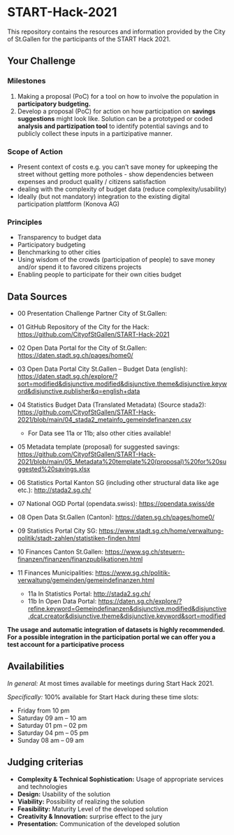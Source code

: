 # START-Hack-2021
This repository contains the resources and information provided by the City of St.Gallen for the participants of the START Hack 2021.

## Your Challenge

### Milestones
1. Making a proposal (PoC) for a tool on how to involve the population in __participatory budgeting.__ 
2. Develop a proposal (PoC) for action on how participation on __savings suggestions__ might look like. Solution can be a prototyped or coded __analysis and partizipation tool__ to identify potential savings and to publicly collect these inputs in a partizipative manner.

### Scope of Action

* Present context of costs e.g. you can’t save money for upkeeping the street without getting more potholes - show dependencies between expenses and product quality / citizens satisfaction
* dealing with the complexity of budget data (reduce complexity/usability)
* Ideally (but not mandatory) integration to the existing digital participation plattform (Konova AG)

### Principles

* Transparency to budget data
* Participatory budgeting
* Benchmarking to other cities
* Using wisdom of the crowds (participation of people) to save money and/or spend it to favored citizens projects
* Enabling people to participate for their own cities budget




## Data Sources

* 00 Presentation Challenge Partner City of St.Gallen: 
* 01 GitHub Repository of the City for the Hack: https://github.com/CityofStGallen/START-Hack-2021
* 02 Open Data Portal for the City of St.Gallen: https://daten.stadt.sg.ch/pages/home0/
* 03 Open Data Portal City St.Gallen – Budget Data (english): https://daten.stadt.sg.ch/explore/?sort=modified&disjunctive.modified&disjunctive.theme&disjunctive.keyword&disjunctive.publisher&q=english+data
* 04 Statistics Budget Data (Translated Metadata) (Source stada2): https://github.com/CityofStGallen/START-Hack-2021/blob/main/04_stada2_metainfo_gemeindefinanzen.csv
  + For Data see 11a or 11b; also other cities available!
* 05 Metadata template (proposal) for suggested savings: https://github.com/CityofStGallen/START-Hack-2021/blob/main/05_Metadata%20template%20(proposal)%20for%20suggested%20savings.xlsx

* 06 Statistics Portal Kanton SG (including other structural data like age etc.): http://stada2.sg.ch/
* 07 National OGD Portal (opendata.swiss): https://opendata.swiss/de
* 08 Open Data St.Gallen (Canton): https://daten.sg.ch/pages/home0/
* 09 Statistics Portal City SG: https://www.stadt.sg.ch/home/verwaltung-politik/stadt-zahlen/statistiken-finden.html
* 10 Finances Canton St.Gallen: https://www.sg.ch/steuern-finanzen/finanzen/finanzpublikationen.html
* 11 Finances Municipalities: https://www.sg.ch/politik-verwaltung/gemeinden/gemeindefinanzen.html
  + 11a In Statistics Portal: http://stada2.sg.ch/
  + 11b In Open Data Portal: https://daten.sg.ch/explore/?refine.keyword=Gemeindefinanzen&disjunctive.modified&disjunctive.dcat.creator&disjunctive.theme&disjunctive.keyword&sort=modified

__The usage and automatic integration of datasets is highly recommended.
For a possible integration in the participation portal we can offer you a test account for a participative process__


## Availabilities

_In general:_ At most times available for meetings during Start Hack 2021.

_Specifically:_ 100% available for Start Hack during these time slots:

* Friday from 10 pm
* Saturday 09 am – 10 am
* Saturday 01 pm – 02 pm
* Saturday 04 pm – 05 pm
* Sunday 08 am – 09 am

## Judging criterias

* __Complexity & Technical Sophistication:__ Usage of appropriate services and technologies
* __Design:__ Usability of the solution
* __Viability:__ Possibility of realizing the solution
* __Feasibility:__ Maturity Level of the developed solution
* __Creativity & Innovation:__ surprise effect to the jury
* __Presentation:__ Communication of the developed solution

